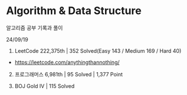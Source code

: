 # Algorithm & Data Structure

알고리즘 공부 기록과 풀이

24/09/19

1. LeetCode 222,375th | 352 Solved(Easy 143 / Medium 169 / Hard 40)
- https://leetcode.com/anythingthannothing/

2. 프로그래머스 6,981th | 95 Solved | 1,377 Point

3. BOJ Gold IV | 115 Solved
